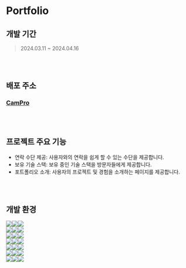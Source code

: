 # Portfolio

## 개발 기간

> 2024.03.11 ~ 2024.04.16

<br/>
<br/>

## 배포 주소

### <a href='https://jeongyun-portfolio.vercel.app' target="_blank" rel="noopener noreferrer">CamPro</a>

<br/>
<br/>

## 프로젝트 주요 기능

- 연락 수단 제공: 사용자와의 연락을 쉽게 할 수 있는 수단을 제공합니다.
- 보유 기술 스택: 보유 중인 기술 스택을 방문자들에게 제공합니다.
- 포트폴리오 소개: 사용자의 프로젝트 및 경험을 소개하는 페이지를 제공합니다.

<br/>
<br/>

## 개발 환경

<img src="https://img.shields.io/badge/Language-%23121011?style=for-the-badge"><img src="https://img.shields.io/badge/typescript-3178C6?style=for-the-badge&logo=typescript&logoColor=white"><img src="https://img.shields.io/badge/5-515151?style=for-the-badge">
<br/>
<img src="https://img.shields.io/badge/Framework-%23121011?style=for-the-badge"><img src="https://img.shields.io/badge/nextdotjs-29334C?style=for-the-badge&logo=nextdotjs&logoColor=white"><img src="https://img.shields.io/badge/14.1.3-515151?style=for-the-badge">
<br/>
<img src="https://img.shields.io/badge/CSS-%23121011?style=for-the-badge"><img src="https://img.shields.io/badge/tailwindcss-06B6D4?style=for-the-badge&logo=tailwindcss&logoColor=white"><img src="https://img.shields.io/badge/3.4.1-515151?style=for-the-badge">
<br/>
<img src="https://img.shields.io/badge/Library-%23121011?style=for-the-badge"><img src="https://img.shields.io/badge/-framer%20motion-FF4154?style=for-the-badge&logo=framer%20motion&logoColor=white"><img src="https://img.shields.io/badge/11.0.24-515151?style=for-the-badge">
<br/>
<img src="https://img.shields.io/badge/Library-%23121011?style=for-the-badge"><img src="https://img.shields.io/badge/zustand-5A29E4?style=for-the-badge&logo=zustand&logoColor=white"><img src="https://img.shields.io/badge/4.5.2-515151?style=for-the-badge">
<br/>
<img src="https://img.shields.io/badge/Library-%23121011?style=for-the-badge"><img src="https://img.shields.io/badge/emailjs-%23593d88.svg?style=for-the-badge&logo=emailjs&logoColor=white"><img src="https://img.shields.io/badge/4.3.3-515151?style=for-the-badge">
<br/>
<img src="https://img.shields.io/badge/Library-%23121011?style=for-the-badge"><img src="https://img.shields.io/badge/React%20Hook%20Form-%23EC5990.svg?style=for-the-badge&logo=reacthookform&logoColor=white"><img src="https://img.shields.io/badge/7.51.2-515151?style=for-the-badge">
